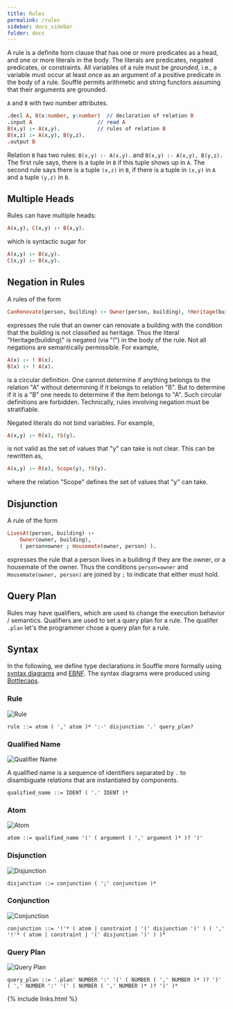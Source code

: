 ```yaml
---
title: Rules
permalink: /rules
sidebar: docs_sidebar
folder: docs
---
```

A rule is a definite horn clause that has one or more predicates as a head, and one or more 
literals in the body. The literals are predicates, negated 
predicates, or constraints.
All variables of a rule must be *grounded*, i.e., a variable must occur
at least once as an argument of a positive predicate in the body of
a rule.  Soufflé permits arithmetic and string functors assuming
that their arguments are grounded.

 ```A``` and ```B``` with two number attributes.
```prolog
.decl A, B(x:number, y:number)  // declaration of relation B
.input A                     // read A 
B(x,y) :- A(x,y).            // rules of relation B
B(x,z) :- A(x,y), B(y,z).
.output B
```
Relation ```B``` has two rules: ```B(x,y) :- A(x,y).``` and ```B(x,y) :- A(x,y), B(y,z).``` The first rule says, there is a tuple in `B` if this tuple shows up in `A`. The second rule says there is a tuple `(x,z)` in `B`, if there is a tuple in `(x,y)` in `A` and a tuple `(y,z)` in `B`.

## Multiple Heads
Rules can have multiple heads:
```prolog
A(x,y), C(x,y) :- B(x,y). 
```
which is syntactic sugar for
```prolog
A(x,y) :- B(x,y). 
C(x,y) :- B(x,y). 
```

## Negation in Rules
A rules of the form
```prolog
CanRenovate(person, building) :- Owner(person, building), !Heritage(building).
```
expresses the rule that an owner can renovate a building with the condition that the building is not classified as heritage. Thus the literal "Heritage(building)" is negated (via "!") in the body of the rule. Not all negations are semantically permissible. For example,
```prolog
A(x) :- ! B(x).
B(x) :- ! A(x).
```
is a circular definition. One cannot determine if anything belongs to the relation "A" without determining if it belongs to relation "B". But to determine if it is a "B" one needs to determine if the item belongs to "A". Such circular definitions are forbidden. Technically, rules involving negation must be stratifiable.

Negated literals do not bind variables. For example,
```prolog
A(x,y) :- R(x), !S(y).
```
is not valid as the set of values that "y" can take is not clear. This can be rewritten as,
```prolog
A(x,y) :- R(x), Scope(y), !S(y).
```
where the relation "Scope" defines the set of values that "y" can take.

## Disjunction
A rule of the form
```prolog
LivesAt(person, building) :-
    Owner(owner, building),
    ( person=owner ; Housemate(owner, person) ).
```
expresses the rule that a person lives in a building if they are the owner, or a housemate of the owner. Thus the conditions `person=owner` and `Housemate(owner, person)` are joined by `;` to indicate that either must hold.

## Query Plan
Rules may have qualifiers, which are used to change the execution behavior / semantics. 
Qualifiers are used to set a query plan for a rule. The qualifer `.plan` let's the programmer chose a query plan for a rule.  

## Syntax 
In the following, we define type declarations in Souffle more formally using [syntax diagrams](https://en.wikipedia.org/wiki/Syntax_diagram) and [EBNF](https://en.wikipedia.org/wiki/Extended_Backus–Naur_form). The syntax diagrams were produced using [Bottlecaps](https://www.bottlecaps.de/rr/ui).

### Rule

![Rule](https://souffle-lang.github.io/img/rule.svg)

```ebnf
rule ::= atom ( ',' atom )* ':-' disjunction '.' query_plan?
```

### Qualified Name

![Qualifier Name](https://souffle-lang.github.io/img/qualified_name.svg)

A qualified name is a sequence of identifiers separated by `.` to disambiguate relations that are instantiated by components.

```ebnf
qualified_name ::= IDENT ( '.' IDENT )*
```

### Atom

![Atom](https://souffle-lang.github.io/img/atom.svg)

```ebnf
atom ::= qualified_name '(' ( argument ( ',' argument )* )? ')'
```

### Disjunction

![Disjunction](https://souffle-lang.github.io/img/disjunction.svg)

```ebnf
disjunction ::= conjunction ( ';' conjunction )*
```

### Conjunction

![Conjunction](https://souffle-lang.github.io/img/conjunction.svg)

```ebnf
conjunction ::= '!'* ( atom | constraint | '(' disjunction ')' ) ( ',' '!'* ( atom | constraint | '(' disjunction ')' ) )*
```

### Query Plan

![Query Plan](https://souffle-lang.github.io/img/query_plan.svg)

```ebnf
query_plan ::= '.plan' NUMBER ':' '(' ( NUMBER ( ',' NUMBER )* )? ')' ( ',' NUMBER ':' '(' ( NUMBER ( ',' NUMBER )* )? ')' )*
```
         
{% include links.html %}
